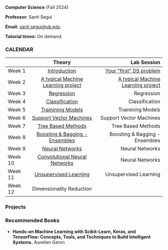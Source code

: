 **Computer Science** (Fall 2024)

**Professor:** Santi Seguí 

**Email:** santi.segui@ub.edu

**Tutorial times:** On demand.



### CALENDAR

|               | Theory                          | Lab Session                  | 
| ------------- |:-------------:                  | -----:                          | 
|Week 1         | [Introduction](slides/ML1.pdf)  | [Your "first" DS problem](notebooks/Session1.ipynb)     |      
|Week 2         | [A typical Machine Learning project](slides/ML2.pdf)     |  [A typical Machine Learning project](notebooks/Session2.ipynb)          | 
|Week 3         | [Regression](slides/ML3.pdf)         | Regression         | 
|Week 4         | [Classification](slides/ML4.pdf)                        | Classification          | 
|Week 5         | [Trainining Models](slides/ML5.pdf)                     | Trainining Models          | 
|Week 6         | [Support Vector Machines](slides/ML6.pdf)               | Support Vector Machines    | 
|Week 7         | [Tree Based Methods](slides/ML7.pdf)                    | Tree Based Methods        | 
|Week 8         | [Boosting & Bagging - Ensembles](slides/ML7.pdf)        | Boosting & Bagging - Ensembles | 
|Week 9         | [Neural Networks](slides/ML8.pdf)                       | Neural Networks             | 
|Week 10        | [Convolutional Neural Networks](slides/ML9.pdf)         |Neural Networks                 | 
|Week 11        | [Unsupervised Learning](slides/ML10.pdf)                |   Unsupervised Learning      | 
|Week 12        | Dimensionality Reduction              |      | 
 

### Projects


### Recommended Books 
+ **Hands-on Machine Learning with Scikit-Learn, Keras, and TensorFlow: Concepts, Tools, and Techniques to Build Intelligent Systems.** Aurelien Geron
